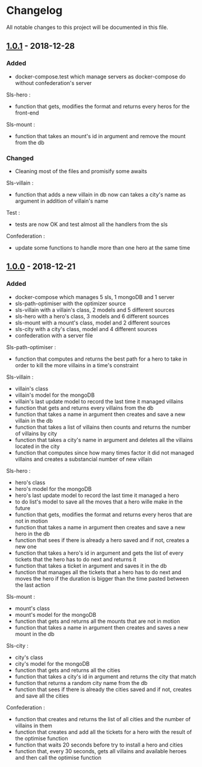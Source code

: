 # Changelog
All notable changes to this project will be documented in this file.

## [1.0.1] - 2018-12-28
### Added
- docker-compose.test which manage servers as docker-compose do without confederation's server

Sls-hero :
- function that gets, modifies the format and returns every heros for the front-end

Sls-mount :
- function that takes an mount's id in argument and remove the mount from the db

### Changed
- Cleaning most of the files and promisify some awaits 

Sls-villain :
- function that adds a new villain in db now can takes a city's name as argument in addition of villain's name

Test :
- tests are now OK and test almost all the handlers from the sls

Confederation :
- update some functions to handle more than one hero at the same time

## [1.0.0] - 2018-12-21
### Added
- docker-compose which manages 5 sls, 1 mongoDB and 1 server
- sls-path-optimiser with the optimizer source
- sls-villain with a villain's class, 2 models and 5 different sources
- sls-hero with a hero's class, 3 models and 6 different sources
- sls-mount with a mount's class, model and 2 different sources
- sls-city with a city's class, model and 4 different sources
- confederation with a server file

Sls-path-optimiser : 
- function that computes and returns the best path for a hero to take in order to kill the more villains in a time's constraint

Sls-villain :
- villain's class
- villain's model for the mongoDB
- villain's last update model to record the last time it managed villains
- function that gets and returns every villains from the db
- function that takes a name in argument then creates and save a new villain in the db
- function that takes a list of villains then counts and returns the number of villains by city
- function that takes a city's name in argument and deletes all the villains located in the city
- function that computes since how many times factor it did not managed villains and creates a substancial number of new villain

Sls-hero :
- hero's class
- hero's model for the mongoDB
- hero's last update model to record the last time it managed a hero
- to do list's model to save all the moves that a hero wille make in the future
- function that gets, modifies the format and returns every heros that are not in motion
- function that takes a name in argument then creates and save a new hero in the db
- function that sees if there is already a hero saved and if not, creates a new one
- function that takes a hero's id in argument and gets the list of every tickets that the hero has to do next and returns it
- function that takes a ticket in argument and saves it in the db
- function that manages all the tickets that a hero has to do next and moves the hero if the duration is bigger than the time pasted between the last action

Sls-mount : 
- mount's class
- mount's model for the mongoDB
- function that gets and returns all the mounts that are not in motion
- function that takes a name in argument then creates and saves a new mount in the db

Sls-city :
- city's class
- city's model for the mongoDB
- function that gets and returns all the cities
- function that takes a city's id in argument and returns the city that match
- function that returns a random city name from the db
- function that sees if there is already the cities saved and if not, creates and save all the cities

Confederation :
- function that creates and returns the list of all cities and the number of villains in them
- function that creates and add all the tickets for a hero with the result of the optimise function
- function that waits 20 seconds before try to install a hero and cities
- function that, every 30 seconds, gets all villains and available heroes and then call the optimise function


[1.0.0]: https://github.com/UKyz/TPSuperHeroes/tree/v1.0.0
[1.0.1]: https://github.com/UKyz/TPSuperHeroes/tree/v1.0.1
